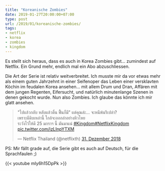 ```yaml
---
title: "Koreanische Zombies"
date: 2019-01-27T20:00:00+07:00
type: post
url: /2019/01/koreanische-zombies/
tags:
- netflix
- korea
- zombies
- kingdom
---
```


Es stellt sich heraus, dass es auch in Korea Zombies gibt... zumindest auf Netflix. Ein Grund mehr, endlich mal ein Abo abzuschliessen. 

Die Art der Serie ist relativ weitverbreitet. Ich musste mir da vor etwas mehr als einem guten Jahrzehnt in einer Seifenoper das Leben einer versklavten K&ouml;chin im feudalen Korea ansehen... mit allem Drum und Dran, Aff&auml;ren mit dem jungen Regenten, Eifersucht, und nat&uuml;rlich minutenlange Szenen in denen gekocht wurde. Nun also Zombies. Ich glaube das k&ouml;nnte ich mir glatt ansehen.
<!--lint disable no-html-->
<blockquote class="twitter-tweet" data-lang="de" data-dnt="true"><p lang="th" dir="ltr">&quot;ไปแล้วกลับ หลับแล้วตื่น ฟื้นก็มี&quot; แต่คุณล่ะ... จะหนีพ้นรึเปล่า? <br>เพราะผีดิบเหล่านี้ ใกล้จะออกล่าอย่างหิวโหย <br>ระวังไว้ให้ดี 25 มกราฯ นี้ มันมาแน่ <a href="https://twitter.com/hashtag/Kingdom?src=hash&amp;ref_src=twsrc%5Etfw">#Kingdom</a><a href="https://twitter.com/hashtag/NetflixKingdom?src=hash&amp;ref_src=twsrc%5Etfw">#NetflixKingdom</a> <a href="https://t.co/izLInpYTXM">pic.twitter.com/izLInpYTXM</a></p>&mdash; Netflix Thailand (@netflixth) <a href="https://twitter.com/netflixth/status/1079754048243462145?ref_src=twsrc%5Etfw">31. Dezember 2018</a></blockquote>

PS: Mir f&auml;llt grade auf, die Serie gibt es auch auf Deutsch, f&uuml;r die Sprachfaulen ;)

{{< youtube mIy6h15DpPk >}}
